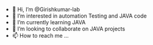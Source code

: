 - 👋 Hi, I’m @Girishkumar-lab
- 👀 I’m interested in automation Testing and JAVA code 
- 🌱 I’m currently learning JAVA
- 💞️ I’m looking to collaborate on JAVA projects
- 📫 How to reach me ...

<!---
Girishkumar-lab/Girishkumar-lab is a ✨ special ✨ repository because its `README.md` (this file) appears on your GitHub profile.
You can click the Preview link to take a look at your changes.
--->

